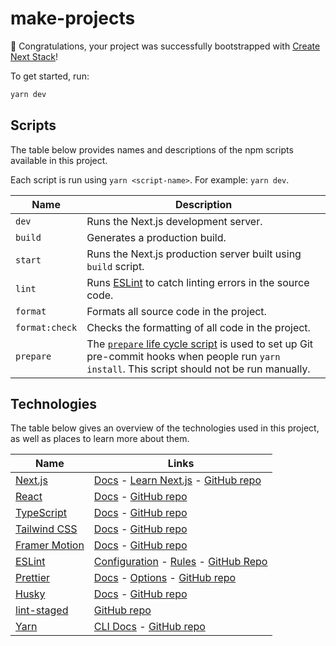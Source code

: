 # make-projects

🎉 Congratulations, your project was successfully bootstrapped with [Create Next Stack](https://github.com/akd-io/create-next-stack)!

To get started, run:

```bash
yarn dev
```

## Scripts

The table below provides names and descriptions of the npm scripts available in this project.

Each script is run using `yarn <script-name>`. For example: `yarn dev`.

| Name           | Description                                                                                                                                                                                                          |
| -------------- | -------------------------------------------------------------------------------------------------------------------------------------------------------------------------------------------------------------------- |
| `dev`          | Runs the Next.js development server.                                                                                                                                                                                 |
| `build`        | Generates a production build.                                                                                                                                                                                        |
| `start`        | Runs the Next.js production server built using `build` script.                                                                                                                                                       |
| `lint`         | Runs [ESLint](https://eslint.org/) to catch linting errors in the source code.                                                                                                                                       |
| `format`       | Formats all source code in the project.                                                                                                                                                                              |
| `format:check` | Checks the formatting of all code in the project.                                                                                                                                                                    |
| `prepare`      | The [`prepare` life cycle script](https://docs.npmjs.com/cli/v7/using-npm/scripts#life-cycle-scripts) is used to set up Git pre-commit hooks when people run `yarn install`. This script should not be run manually. |

## Technologies

The table below gives an overview of the technologies used in this project, as well as places to learn more about them.

| Name                                                 | Links                                                                                                                                                        |
| ---------------------------------------------------- | ------------------------------------------------------------------------------------------------------------------------------------------------------------ |
| [Next.js](https://nextjs.org/)                       | [Docs](https://nextjs.org/docs) - [Learn Next.js](https://nextjs.org/learn) - [GitHub repo](https://github.com/vercel/next.js)                               |
| [React](https://reactjs.org/)                        | [Docs](https://reactjs.org/docs/getting-started.html) - [GitHub repo](https://github.com/facebook/react)                                                     |
| [TypeScript](https://www.typescriptlang.org/)        | [Docs](https://www.typescriptlang.org/docs/) - [GitHub repo](https://github.com/microsoft/TypeScript)                                                        |
| [Tailwind CSS](https://tailwindcss.com/)             | [Docs](https://tailwindcss.com/docs) - [GitHub repo](https://github.com/tailwindlabs/tailwindcss)                                                            |
| [Framer Motion](https://www.framer.com/motion/)      | [Docs](https://www.framer.com/docs/) - [GitHub repo](https://github.com/framer/motion)                                                                       |
| [ESLint](https://eslint.org/)                        | [Configuration](https://eslint.org/docs/user-guide/configuring/) - [Rules](https://eslint.org/docs/rules/) - [GitHub Repo](https://github.com/eslint/eslint) |
| [Prettier](https://prettier.io/)                     | [Docs](https://prettier.io/docs/en/index.html) - [Options](https://prettier.io/docs/en/options.html) - [GitHub repo](https://github.com/prettier/prettier)   |
| [Husky](https://typicode.github.io/husky/)           | [Docs](https://typicode.github.io/husky/) - [GitHub repo](https://github.com/typicode/husky)                                                                 |
| [lint-staged](https://github.com/okonet/lint-staged) | [GitHub repo](https://github.com/okonet/lint-staged)                                                                                                         |
| [Yarn](https://yarnpkg.com/)                         | [CLI Docs](https://yarnpkg.com/cli) - [GitHub repo](https://github.com/yarnpkg/berry)                                                                        |
